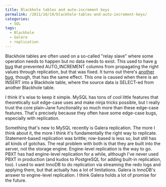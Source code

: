 ```yaml
---
title: Blackhole tables and auto-increment keys
permalink: /2011/10/19/blackhole-tables-and-auto-increment-keys/
categories:
  - SQL
tags:
  - Blackhole
  - Galera
  - replication
---
```

Blackhole tables are often used on a so-called "relay slave" where some operation needs to happen but no data needs to exist. This used to have [a bug][1] that prevented AUTO_INCREMENT columns from propagating the right values through replication, but that was fixed. It turns out there's [another bug][2], though, that has the same effect. This one is caused when there is an INSERT into a Blackhole table, where the source data is SELECT-ed from another Blackhole table.

I think it's wise to keep it simple. MySQL has tons of cool little features that theoretically suit edge-case uses and make ninja tricks possible, but I really trust the core plain-Jane functionality so much more than these edge-case features. That's precisely because they often have some edge-case bugs, especially with replication.

Something that's new to MySQL recently is Galera replication. The more I think about it, the more I think it's fundamentally the right way to replicate. Statement-based replication was brittle; row-based is less so, but still has all kinds of gotchas. The real problem with both is that they are built into the server, not the storage engine. Engine-level replication is the way to go. PBXT has had engine-level replication for a while, although I've never used PBXT in production (and kudos to PostgreSQL for adding built-in replication, too). I used to want InnoDB to do replication via streaming the redo logs and applying them, but that actually has a lot of limitations. Galera is InnoDB's answer to engine-level replication. I think Galera holds a lot of promise for the future.

 [1]: http://bugs.mysql.com/bug.php?id=35178
 [2]: http://bugs.mysql.com/bug.php?id=62829
